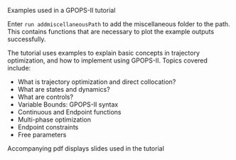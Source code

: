 Examples used in a GPOPS-II tutorial

Enter `run addmiscellaneousPath` to add the miscellaneous folder to the path. This contains functions that are necessary to plot the example outputs successfully.

The tutorial uses examples to explain basic concepts in trajectory optimization, and how to implement using GPOPS-II. Topics covered include:

- What is trajectory optimization and direct collocation?
- What are states and dynamics?
- What are controls?
- Variable Bounds: GPOPS-II syntax
- Continuous and Endpoint functions
- Multi-phase optimization
- Endpoint constraints
- Free parameters

Accompanying pdf displays slides used in the tutorial
